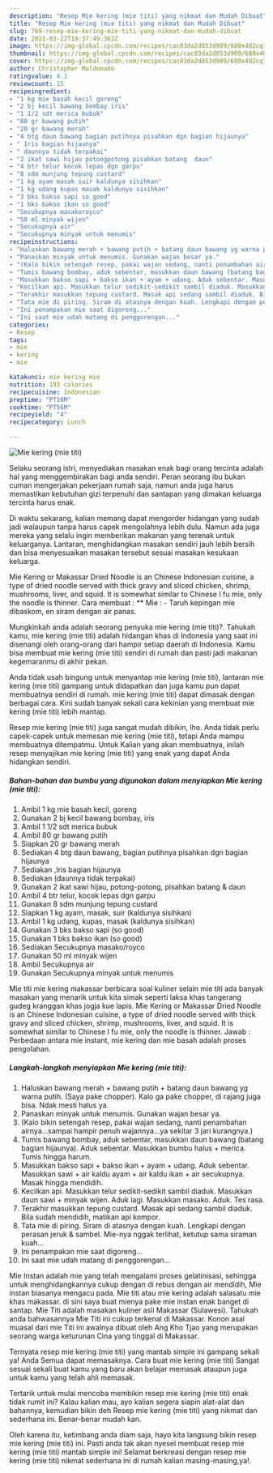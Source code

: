 ```yaml
---
description: "Resep Mie kering (mie titi) yang nikmat dan Mudah Dibuat"
title: "Resep Mie kering (mie titi) yang nikmat dan Mudah Dibuat"
slug: 769-resep-mie-kering-mie-titi-yang-nikmat-dan-mudah-dibuat
date: 2021-03-22T19:37:49.362Z
image: https://img-global.cpcdn.com/recipes/cac03da2d853d909/680x482cq70/mie-kering-mie-titi-foto-resep-utama.jpg
thumbnail: https://img-global.cpcdn.com/recipes/cac03da2d853d909/680x482cq70/mie-kering-mie-titi-foto-resep-utama.jpg
cover: https://img-global.cpcdn.com/recipes/cac03da2d853d909/680x482cq70/mie-kering-mie-titi-foto-resep-utama.jpg
author: Christopher Maldonado
ratingvalue: 4.1
reviewcount: 15
recipeingredient:
- "1 kg mie basah kecil goreng"
- "2 bj kecil bawang bombay iris"
- "1 1/2 sdt merica bubuk"
- "80 gr bawang putih"
- "20 gr bawang merah"
- "4 btg daun bawang bagian putihnya pisahkan dgn bagian hijaunya"
- " Iris bagian hijaunya"
- " daunnya tidak terpakai"
- "2 ikat sawi hijau potongpotong pisahkan batang  daun"
- "4 btr telur kocok lepas dgn garpu"
- "8 sdm munjung tepung custard"
- "1 kg ayam masak suir kaldunya sisihkan"
- "1 kg udang kupas masak kaldunya sisihkan"
- "3 bks bakso sapi so good"
- "1 bks bakso ikan so good"
- "Secukupnya masakoroyco"
- "50 ml minyak wijen"
- "Secukupnya air"
- "Secukupnya minyak untuk menumis"
recipeinstructions:
- "Haluskan bawang merah + bawang putih + batang daun bawang yg warna putih. (Saya pake chopper). Kalo ga pake chopper, di rajang juga bisa. Ndak mesti halus ya."
- "Panaskan minyak untuk menumis. Gunakan wajan besar ya."
- "(Kalo bikin setengah resep, pakai wajan sedang, nanti penambahan airnya...sampai hampir penuh wajannya...ya sekitar 3 jari kurangnya.)"
- "Tumis bawang bombay, aduk sebentar, masukkan daun bawang (batang bagian hijaunya). Aduk sebentar. Masukkan bumbu halus + merica. Tumis hingga harum."
- "Masukkan bakso sapi + bakso ikan + ayam + udang. Aduk sebentar. Masukkan sawi + air kaldu ayam + air kaldu ikan + air secukupnya. Masak hingga mendidih."
- "Kecilkan api. Masukkan telur sedikit-sedikit sambil diaduk. Masukkan daun sawi + minyak wijen. Aduk lagi. Masukkan masako. Aduk. Tes rasa."
- "Terakhir masukkan tepung custard. Masak api sedang sambil diaduk. Bila sudah mendidih, matikan api kompor."
- "Tata mie di piring. Siram di atasnya dengan kuah. Lengkapi dengan perasan jeruk &amp; sambel. Mie-nya nggak terlihat, ketutup sama siraman kuah..."
- "Ini penampakan mie saat digoreng..."
- "Ini saat mie udah matang di penggorengan..."
categories:
- Resep
tags:
- mie
- kering
- mie

katakunci: mie kering mie 
nutrition: 193 calories
recipecuisine: Indonesian
preptime: "PT10M"
cooktime: "PT56M"
recipeyield: "4"
recipecategory: Lunch

---
```



![Mie kering (mie titi)](https://img-global.cpcdn.com/recipes/cac03da2d853d909/680x482cq70/mie-kering-mie-titi-foto-resep-utama.jpg)

Selaku seorang istri, menyediakan masakan enak bagi orang tercinta adalah hal yang menggembirakan bagi anda sendiri. Peran seorang ibu bukan cuman mengerjakan pekerjaan rumah saja, namun anda juga harus memastikan kebutuhan gizi terpenuhi dan santapan yang dimakan keluarga tercinta harus enak.

Di waktu  sekarang, kalian memang dapat mengorder hidangan yang sudah jadi walaupun tanpa harus capek mengolahnya lebih dulu. Namun ada juga mereka yang selalu ingin memberikan makanan yang terenak untuk keluarganya. Lantaran, menghidangkan masakan sendiri jauh lebih bersih dan bisa menyesuaikan masakan tersebut sesuai masakan kesukaan keluarga. 

Mie Kering or Makassar Dried Noodle is an Chinese Indonesian cuisine, a type of dried noodle served with thick gravy and sliced chicken, shrimp, mushrooms, liver, and squid. It is somewhat similar to Chinese I fu mie, only the noodle is thinner. Cara membuat : ** Mie : - Taruh kepingan mie dibaskom, en siram dengan air panas.

Mungkinkah anda adalah seorang penyuka mie kering (mie titi)?. Tahukah kamu, mie kering (mie titi) adalah hidangan khas di Indonesia yang saat ini disenangi oleh orang-orang dari hampir setiap daerah di Indonesia. Kamu bisa membuat mie kering (mie titi) sendiri di rumah dan pasti jadi makanan kegemaranmu di akhir pekan.

Anda tidak usah bingung untuk menyantap mie kering (mie titi), lantaran mie kering (mie titi) gampang untuk didapatkan dan juga kamu pun dapat membuatnya sendiri di rumah. mie kering (mie titi) dapat dimasak dengan berbagai cara. Kini sudah banyak sekali cara kekinian yang membuat mie kering (mie titi) lebih mantap.

Resep mie kering (mie titi) juga sangat mudah dibikin, lho. Anda tidak perlu capek-capek untuk memesan mie kering (mie titi), tetapi Anda mampu membuatnya ditempatmu. Untuk Kalian yang akan membuatnya, inilah resep menyajikan mie kering (mie titi) yang enak yang dapat Anda hidangkan sendiri.

<!--inarticleads1-->

##### Bahan-bahan dan bumbu yang digunakan dalam menyiapkan Mie kering (mie titi):

1. Ambil 1 kg mie basah kecil, goreng
1. Gunakan 2 bj kecil bawang bombay, iris
1. Ambil 1 1/2 sdt merica bubuk
1. Ambil 80 gr bawang putih
1. Siapkan 20 gr bawang merah
1. Sediakan 4 btg daun bawang, bagian putihnya pisahkan dgn bagian hijaunya
1. Sediakan  ,Iris bagian hijaunya
1. Sediakan  (daunnya tidak terpakai)
1. Gunakan 2 ikat sawi hijau, potong-potong, pisahkan batang &amp; daun
1. Ambil 4 btr telur, kocok lepas dgn garpu
1. Gunakan 8 sdm munjung tepung custard
1. Siapkan 1 kg ayam, masak, suir (kaldunya sisihkan)
1. Ambil 1 kg udang, kupas, masak (kaldunya sisihkan)
1. Gunakan 3 bks bakso sapi (so good)
1. Gunakan 1 bks bakso ikan (so good)
1. Sediakan Secukupnya masako/royco
1. Gunakan 50 ml minyak wijen
1. Ambil Secukupnya air
1. Gunakan Secukupnya minyak untuk menumis


Mie titi mie kering makassar berbicara soal kuliner selain mie titi ada banyak masakan yang menarik untuk kita simak seperti laksa khas tangerang gudeg kranggan khas jogja kue lapis. Mie Kering or Makassar Dried Noodle is an Chinese Indonesian cuisine, a type of dried noodle served with thick gravy and sliced chicken, shrimp, mushrooms, liver, and squid. It is somewhat similar to Chinese I fu mie, only the noodle is thinner. Jawab : Perbedaan antara mie instant, mie kering dan mie basah adalah proses pengolahan. 

<!--inarticleads2-->

##### Langkah-langkah menyiapkan Mie kering (mie titi):

1. Haluskan bawang merah + bawang putih + batang daun bawang yg warna putih. (Saya pake chopper). Kalo ga pake chopper, di rajang juga bisa. Ndak mesti halus ya.
1. Panaskan minyak untuk menumis. Gunakan wajan besar ya.
1. (Kalo bikin setengah resep, pakai wajan sedang, nanti penambahan airnya...sampai hampir penuh wajannya...ya sekitar 3 jari kurangnya.)
1. Tumis bawang bombay, aduk sebentar, masukkan daun bawang (batang bagian hijaunya). Aduk sebentar. Masukkan bumbu halus + merica. Tumis hingga harum.
1. Masukkan bakso sapi + bakso ikan + ayam + udang. Aduk sebentar. Masukkan sawi + air kaldu ayam + air kaldu ikan + air secukupnya. Masak hingga mendidih.
1. Kecilkan api. Masukkan telur sedikit-sedikit sambil diaduk. Masukkan daun sawi + minyak wijen. Aduk lagi. Masukkan masako. Aduk. Tes rasa.
1. Terakhir masukkan tepung custard. Masak api sedang sambil diaduk. Bila sudah mendidih, matikan api kompor.
1. Tata mie di piring. Siram di atasnya dengan kuah. Lengkapi dengan perasan jeruk &amp; sambel. Mie-nya nggak terlihat, ketutup sama siraman kuah...
1. Ini penampakan mie saat digoreng...
1. Ini saat mie udah matang di penggorengan...


Mie Instan adalah mie yang telah mengalami proses gelatinisasi, sehingga untuk menghidangkannya cukup dengan di rebus dengan air mendidih, Mie instan biasanya mengacu pada. Mie titi atau mie kering adalah salasatu mie khas makassar. di sini saya buat mienya pake mie instan enak banget di santap. Mie Titi adalah masakan kuliner asli Makassar (Sulawesi). Tahukah anda bahwasannya Mie Titi ini cukup terkenal di Makassar. Konon asal muasal dari mie Titi ini awalnya dibuat oleh Ang Kho Tjao yang merupakan seorang warga keturunan Cina yang tinggal di Makassar. 

Ternyata resep mie kering (mie titi) yang mantab simple ini gampang sekali ya! Anda Semua dapat memasaknya. Cara buat mie kering (mie titi) Sangat sesuai sekali buat kamu yang baru akan belajar memasak ataupun juga untuk kamu yang telah ahli memasak.

Tertarik untuk mulai mencoba membikin resep mie kering (mie titi) enak tidak rumit ini? Kalau kalian mau, ayo kalian segera siapin alat-alat dan bahannya, kemudian bikin deh Resep mie kering (mie titi) yang nikmat dan sederhana ini. Benar-benar mudah kan. 

Oleh karena itu, ketimbang anda diam saja, hayo kita langsung bikin resep mie kering (mie titi) ini. Pasti anda tak akan nyesel membuat resep mie kering (mie titi) mantab simple ini! Selamat berkreasi dengan resep mie kering (mie titi) nikmat sederhana ini di rumah kalian masing-masing,ya!.

